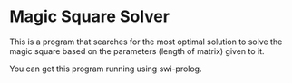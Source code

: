 # Magic Square Solver
This is a program that searches for the most optimal solution to solve the magic square based on the parameters (length of matrix) given to it.

You can get this program running using swi-prolog.
